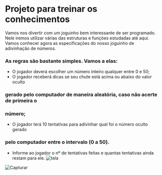 # Projeto para treinar os conhecimentos
Vamos nos divertir com um joguinho bem interessante de ser programado. Nele
iremos utilizar várias das estruturas e funções estudadas até aqui.
Vamos conhecer agora as especificações do nosso joguinho de adivinhação de
números.
### As regras são bastante simples. Vamos a elas:
- O jogador deverá escolher um número inteiro qualquer entre 0 e 50;
- O jogador receberá dicas se seu chute está acima ou abaixo do valor oculto
### gerado pelo computador de maneira aleatória, caso não acerte de primeira o
### número;
- O jogador terá 10 tentativas para adivinhar qual foi o número oculto gerado
### pelo computador entre o intervalo (0 a 50).
- Informe ao jogador o nº de tentativas feitas e quantas tentativas ainda restam
para ele.
![tela](https://github.com/shenrique1970/Py/assets/79231553/9952fc13-9fc4-48b6-a236-61721ecd1a1e)


![Capturar](https://github.com/shenrique1970/Py/assets/79231553/af4e3c6a-909d-4c41-b43e-1cc84b737cf4)
